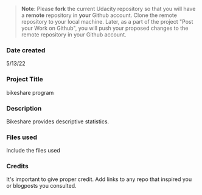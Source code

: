 >**Note**: Please **fork** the current Udacity repository so that you will have a **remote** repository in **your** Github account. Clone the remote repository to your local machine. Later, as a part of the project "Post your Work on Github", you will push your proposed changes to the remote repository in your Github account.

### Date created
5/13/22

### Project Title
bikeshare program

### Description
Bikeshare provides descriptive statistics.

### Files used
Include the files used

### Credits
It's important to give proper credit. Add links to any repo that inspired you or blogposts you consulted.

